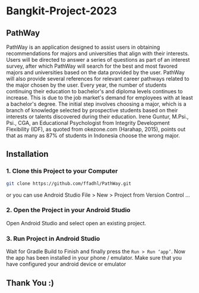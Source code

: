 # Bangkit-Project-2023
## PathWay
PathWay is an application designed to assist users in obtaining recommendations for majors and universities that align with their interests. Users will be directed to answer a series of questions as part of an interest survey, after which PathWay will search for the best and most favored majors and universities based on the data provided by the user. PathWay will also provide several references for relevant career pathways related to the major chosen by the user.
Every year, the number of students continuing their education to bachelor's and diploma levels continues to increase. This is due to the job market's demand for employees with at least a bachelor's degree. The initial step involves choosing a major, which is a branch of knowledge selected by prospective students based on their interests or talents discovered during their education. Irene Guntur, M.Psi., Psi., CGA, an Educational Psychologist from Integrity Development Flexibility (IDF), as quoted from okezone.com (Harahap, 2015), points out that as many as 87% of students in Indonesia choose the wrong major.

## Installation

### 1. Clone this Project to your Computer
```bash
git clone https://github.com/ffadhl/PathWay.git
```
or you can use Android Studio 
File > New > Project from Version Control ...

### 2. Open the Project in your Android Studio
Open Android Studio and select open an existing project.

### 3. Run Project in Android Studio
Wait for Gradle Build to Finish and finally press the `Run > Run ‘app’`. Now the app has been installed in your phone / emulator. Make sure that you have configured your android device or emulator 

## Thank You :)
